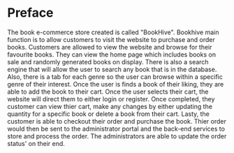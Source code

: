 # Preface
The book e-commerce store created is called "BookHive". Bookhive main function is to allow customers to visit the website to purchase and order books.
Customers are allowed to view the website and browse for their favourite books. They can view the home page which includes books on sale and randomly generated books on display. There is also a search engine that will allow the user to search any book that is in the database. Also, there is a tab for each genre so the user can browse within a specific genre of their interest. Once the user is finds a book of their liking, they are able to add the book to their cart. Once the user selects their cart, the website will direct them to either login or register. Once completed, they customer can view thier cart, make any changes by either updating the quantity for a specific book or delete a book from their cart. Lasty, the customer is able to checkout their order and purchase the book. Thier order would then be sent to the administrator portal and the back-end services to store and process the order. The administrators are able to update the order status' on their end.
